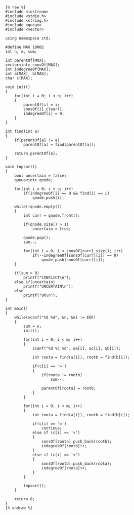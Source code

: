     {% raw %}
    #include <iostream>
    #include <stdio.h>
    #include <string.h>
    #include <queue>
    #include <vector>
    
    using namespace std;
    
    #define MAX 10002
    int n, m, sum;
    
    int parentOf[MAX];
    vector<int> sonsOf[MAX];
    int indegreeOf[MAX];
    int a[MAX], b[MAX];
    char c[MAX];
    
    void init()
    {
    	for(int i = 0; i < n; i++)
    	{
    		parentOf[i] = i;
    		sonsOf[i].clear();
    		indegreeOf[i] = 0;
    	}
    }
    
    int find(int a)
    {
    	if(parentOf[a] != a)
    		parentOf[a] = find(parentOf[a]);
    
    	return parentOf[a];
    }
    
    void topsort()
    {
    	bool uncertain = false;
    	queue<int> qnode;	
    
    	for(int i = 0; i < n; i++)
    		if(indegreeOf[i] == 0 && find(i) == i)
    			qnode.push(i);
    	
    	while(!qnode.empty())
    	{
    		int curr = qnode.front();
    
    		if(qnode.size() > 1)
    			uncertain = true;
    
    		qnode.pop();
    		sum--;
    
    		for(int i = 0; i < sonsOf[curr].size(); i++)
    			if(--indegreeOf[sonsOf[curr][i]] == 0)
    				qnode.push(sonsOf[curr][i]);
    	}
    
    	if(sum > 0)
    		printf("CONFLICT\n");
    	else if(uncertain)
    		printf("UNCERTAIN\n");
    	else
    		printf("OK\n");
    }
    
    int main()
    {
    	while(scanf("%d %d", &n, &m) != EOF)
    	{
    		sum = n;
    		init();
    
    		for(int i = 0; i < m; i++)
    		{
    			scanf("%d %c %d", &a[i], &c[i], &b[i]);
    			
    			int roota = find(a[i]), rootb = find(b[i]);
    
    			if(c[i] == '=')
    			{
    				if(roota != rootb)
    					sum--;
    
    				parentOf[roota] = rootb;
    			}
    		}
    
    		for(int i = 0; i < m; i++)
    		{
    			int roota = find(a[i]), rootb = find(b[i]);
    
    			if(c[i] == '=')
    				continue;
    			else if (c[i] == '>')
    			{
    				sonsOf[roota].push_back(rootb);
    				indegreeOf[rootb]++;
    			}
    			else if (c[i] == '<')
    			{
    				sonsOf[rootb].push_back(roota);
    				indegreeOf[roota]++;
    			}
    		}
    
    		topsort();
    	}
    
    	return 0;
    }
    {% endraw %}
